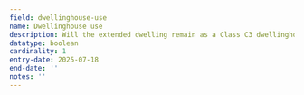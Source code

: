 ```yaml
---
field: dwellinghouse-use
name: Dwellinghouse use
description: Will the extended dwelling remain as a Class C3 dwellinghouse or ancillary use
datatype: boolean
cardinality: 1
entry-date: 2025-07-18
end-date: ''
notes: ''
---
```

